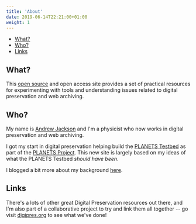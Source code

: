 ```yaml
---
title: 'About'
date: 2019-06-14T22:21:00+01:00
weight: 1
---
```


<!-- MarkdownTOC autolink="true" -->

- [What?](#what)
- [Who?](#who)
- [Links](#links)

<!-- /MarkdownTOC -->


## What?

This [open source](https://github.com/digipresnet/digipresnet-site/) and open access site provides a set of practical resources for experimenting with tools and understanding issues related to digital preservation and web archiving.


## Who?

My name is [Andrew Jackson](http://anjackson.net/) and I'm a physicist who now works in digital preservation and web archiving.

I got my start in digital preservation helping build the [PLANETS Testbed](https://journal.code4lib.org/articles/83) as part of the [PLANETS Project](https://www.planets-project.eu/).  This new site is largely based on my ideas of what the PLANETS Testbed _should have been_.

I blogged a bit more about my background [here](https://anjackson.net/2017/04/04/digipres-lessons-learned/).


## Links

There's a lots of other great Digital Preservation resources out there, and I'm also part of a collaborative project to try and link them all together -- go visit [digipres.org](https://www.digipres.org/) to see what we've done!

